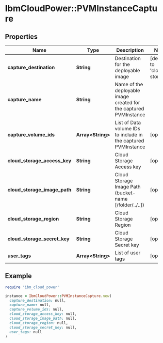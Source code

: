 # IbmCloudPower::PVMInstanceCapture

## Properties

| Name | Type | Description | Notes |
| ---- | ---- | ----------- | ----- |
| **capture_destination** | **String** | Destination for the deployable image | [default to &#39;cloud-storage&#39;] |
| **capture_name** | **String** | Name of the deployable image created for the captured PVMInstance |  |
| **capture_volume_ids** | **Array&lt;String&gt;** | List of Data volume IDs to include in the captured PVMInstance | [optional] |
| **cloud_storage_access_key** | **String** | Cloud Storage Access key | [optional] |
| **cloud_storage_image_path** | **String** | Cloud Storage Image Path (bucket-name [/folder/../..]) | [optional] |
| **cloud_storage_region** | **String** | Cloud Storage Region | [optional] |
| **cloud_storage_secret_key** | **String** | Cloud Storage Secret key | [optional] |
| **user_tags** | **Array&lt;String&gt;** | List of user tags | [optional] |

## Example

```ruby
require 'ibm_cloud_power'

instance = IbmCloudPower::PVMInstanceCapture.new(
  capture_destination: null,
  capture_name: null,
  capture_volume_ids: null,
  cloud_storage_access_key: null,
  cloud_storage_image_path: null,
  cloud_storage_region: null,
  cloud_storage_secret_key: null,
  user_tags: null
)
```

